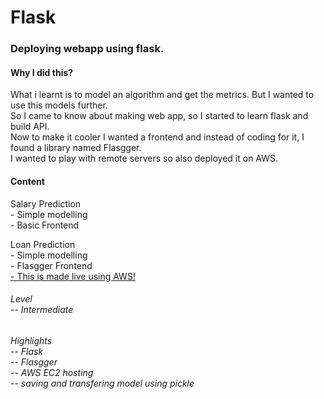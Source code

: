 # Flask

<h3> Deploying webapp using flask. </h3>

<h4> Why I did this? </h4>
<p> What i learnt is to model an algorithm and get the metrics. But I wanted to use this models further. </br> 
    So I came to know about making web app, so I started to learn flask and build API. </br>  
    Now to make it cooler I wanted a frontend and instead of coding for it, I found a library named Flasgger. </br>
    I wanted to play with remote servers so also deployed it on AWS.  </p>
    
<h4> Content </h4>  
<p> Salary Prediction </br>- Simple modelling </br> - Basic Frontend </p>
<p> Loan Prediction </br>- Simple modelling </br> - Flasgger Frontend  </br> 
<a href="http://ec2-13-232-167-70.ap-south-1.compute.amazonaws.com:8080/"> - This is made live using AWS!</a>
 </p>

<h6> Level </br> -- Intermediate </h6> 
<h6>Highlights </br> -- Flask </br> -- Flasgger </br> -- AWS EC2 hosting </br> -- saving and transfering model using pickle </h6>
